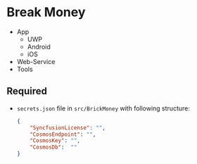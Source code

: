 # Break Money

- App
    - UWP
    - Android
    - iOS
- Web-Service
- Tools

## Required

- `secrets.json` file in `src/BrickMoney` with following structure:

    ```json
    {
        "SyncfusionLicense": "",
        "CosmosEndpoint": "",
        "CosmosKey": "",
        "CosmosDb":  ""
    }
    ```
